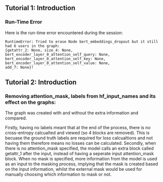## Tutorial 1: Introduction

### Run-Time Error
Here is the run-time error encountered during the session:

```plaintext
RuntimeError: Tried to erase Node bert_embeddings_dropout but it still had 6 users in the graph: 
{getattr_2: None, size_4: None, bert_encoder_layer_0_attention_self_query: None, 
bert_encoder_layer_0_attention_self_key: None, bert_encoder_layer_0_attention_self_value: None, 
add_7: None}!
```

## Tutorial 2: Introduction

### Removing attention_mask, labels from hf_input_names and its effect on the graphs:
The graph was created with and without the extra information and compared.

Firstly, having no labels meant that at the end of the process, there is no cross-entropy calcualted and viewed (so 4 blocks are removed). This is becuase the ground truth labels are required for loss calcualtions and not having them therefore means no losses can be calculated. Secondly, when there is no attention_mask specified, the model calls an extra block called getattr_1 after the input, instead of having a seperate input attention_mask block. When no mask is specified, more information from the model is used as an input to the masking process, implying that the mask is created based on the input information, whilst the external mask would be used for manually choosing which information to mask or not.



